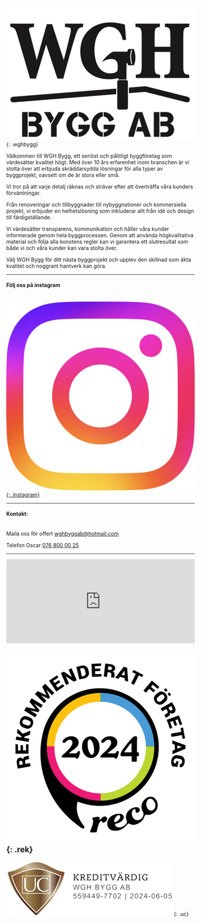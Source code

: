 ![wgh](/wghbygg.jpg){: .wghbygg}

Välkommen till WGH Bygg, ett seriöst och pålitligt byggföretag som värdesätter kvalitet högt. Med över 10 års erfarenhet inom branschen är vi stolta över att erbjuda skräddarsydda lösningar för alla typer av byggprojekt, oavsett om de är stora eller små.

Vi tror på att varje detalj räknas och strävar efter att överträffa våra kunders förväntningar.

Från renoveringar och tillbyggnader till nybyggnationer och kommersiella projekt, vi erbjuder en helhetslösning som inkluderar allt från idé och design till färdigställande.

Vi värdesätter transparens, kommunikation och håller våra kunder informerade genom hela byggprocessen. Genom att använda högkvalitativa material och följa alla konstens regler kan vi garantera ett slutresultat som både vi och våra kunder kan vara stolta över.

Välj WGH Bygg för ditt nästa byggprojekt och upplev den skillnad som äkta kvalitet och noggrant hantverk kan göra.

---

#### Följ oss på instagram
\
[![instagram](ig_logo.png){: .instagram}](https://www.instagram.com/wghbygg/)

---

#### Kontakt:
\
Maila oss för offert [wghbyggab@hotmail.com](mailto:wghbyggab@hotmail.com)

Telefon Oscar [076 800 00 25](tel:+46768000025)

---

<iframe src="https://widget.reco.se/v2/widget/5180025?mode=HORIZONTAL_QUOTE&inverted=false&border=true" title="Wgh Bygg AB - Omdömen på Reco" height="225" style="width:100%;border:0;display:block;overflow: hidden;" data-reactroot=""></iframe>


![rek](/reco_rek.svg){: .rek}
---

![UC](/UC.png){: .uc}
